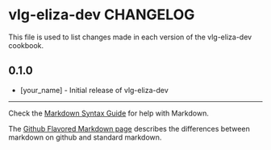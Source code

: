 vlg-eliza-dev CHANGELOG
==========================

This file is used to list changes made in each version of the vlg-eliza-dev cookbook.

0.1.0
-----
- [your_name] - Initial release of vlg-eliza-dev

- - -
Check the [Markdown Syntax Guide](http://daringfireball.net/projects/markdown/syntax) for help with Markdown.

The [Github Flavored Markdown page](http://github.github.com/github-flavored-markdown/) describes the differences between markdown on github and standard markdown.
